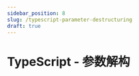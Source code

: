 ```yaml
---
sidebar_position: 8
slug: /typescript-parameter-destructuring
draft: true
---
```


# TypeScript - 参数解构

